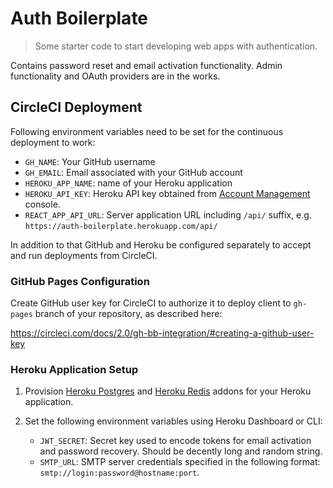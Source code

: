 # Auth Boilerplate

> Some starter code to start developing web apps with authentication.

Contains password reset and email activation functionality. Admin functionality and OAuth providers are in the works.


## CircleCI Deployment

Following environment variables need to be set for the continuous deployment to work:

- `GH_NAME`: Your GitHub username
- `GH_EMAIL`: Email associated with your GitHub account
- `HEROKU_APP_NAME`: name of your Heroku application
- `HEROKU_API_KEY`: Heroku API key obtained from [Account Management](https://dashboard.heroku.com/account/applications) console.
- `REACT_APP_API_URL`: Server application URL including `/api/` suffix, e.g. `https://auth-boilerplate.herokuapp.com/api/`

In addition to that GitHub and Heroku be configured separately to accept and run deployments from CircleCI.

### GitHub Pages Configuration

Create GitHub user key for CircleCI to authorize it to deploy client to `gh-pages` branch of your repository, as described here:

https://circleci.com/docs/2.0/gh-bb-integration/#creating-a-github-user-key

### Heroku Application Setup

1. Provision [Heroku Postgres](https://elements.heroku.com/addons/heroku-postgresql) and [Heroku Redis](https://elements.heroku.com/addons/heroku-redis) addons for your Heroku application.

2. Set the following environment variables using Heroku Dashboard or CLI:

	- `JWT_SECRET`: Secret key used to encode tokens for email activation and password recovery. Should be decently long and random string.
   - `SMTP_URL`: SMTP server credentials specified in the following format: `smtp://login:password@hostname:port`.

